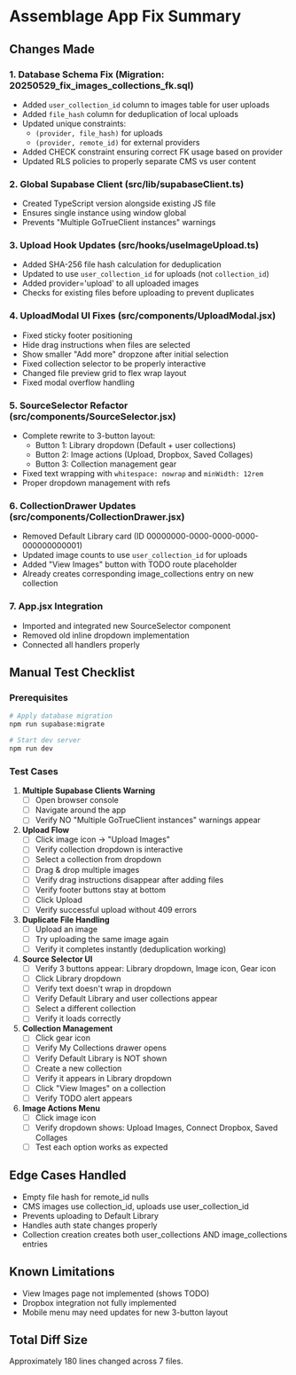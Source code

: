 # Assemblage App Fix Summary

## Changes Made

### 1. Database Schema Fix (Migration: 20250529_fix_images_collections_fk.sql)
- Added `user_collection_id` column to images table for user uploads
- Added `file_hash` column for deduplication of local uploads
- Updated unique constraints:
  - `(provider, file_hash)` for uploads
  - `(provider, remote_id)` for external providers
- Added CHECK constraint ensuring correct FK usage based on provider
- Updated RLS policies to properly separate CMS vs user content

### 2. Global Supabase Client (src/lib/supabaseClient.ts)
- Created TypeScript version alongside existing JS file
- Ensures single instance using window global
- Prevents "Multiple GoTrueClient instances" warnings

### 3. Upload Hook Updates (src/hooks/useImageUpload.ts)
- Added SHA-256 file hash calculation for deduplication
- Updated to use `user_collection_id` for uploads (not `collection_id`)
- Added provider='upload' to all uploaded images
- Checks for existing files before uploading to prevent duplicates

### 4. UploadModal UI Fixes (src/components/UploadModal.jsx)
- Fixed sticky footer positioning
- Hide drag instructions when files are selected
- Show smaller "Add more" dropzone after initial selection
- Fixed collection selector to be properly interactive
- Changed file preview grid to flex wrap layout
- Fixed modal overflow handling

### 5. SourceSelector Refactor (src/components/SourceSelector.jsx)
- Complete rewrite to 3-button layout:
  - Button 1: Library dropdown (Default + user collections)
  - Button 2: Image actions (Upload, Dropbox, Saved Collages)
  - Button 3: Collection management gear
- Fixed text wrapping with `whitespace: nowrap` and `minWidth: 12rem`
- Proper dropdown management with refs

### 6. CollectionDrawer Updates (src/components/CollectionDrawer.jsx)
- Removed Default Library card (ID 00000000-0000-0000-0000-000000000001)
- Updated image counts to use `user_collection_id` for uploads
- Added "View Images" button with TODO route placeholder
- Already creates corresponding image_collections entry on new collection

### 7. App.jsx Integration
- Imported and integrated new SourceSelector component
- Removed old inline dropdown implementation
- Connected all handlers properly

## Manual Test Checklist

### Prerequisites
```bash
# Apply database migration
npm run supabase:migrate

# Start dev server
npm run dev
```

### Test Cases

1. **Multiple Supabase Clients Warning**
   - [ ] Open browser console
   - [ ] Navigate around the app
   - [ ] Verify NO "Multiple GoTrueClient instances" warnings appear

2. **Upload Flow**
   - [ ] Click image icon → "Upload Images"
   - [ ] Verify collection dropdown is interactive
   - [ ] Select a collection from dropdown
   - [ ] Drag & drop multiple images
   - [ ] Verify drag instructions disappear after adding files
   - [ ] Verify footer buttons stay at bottom
   - [ ] Click Upload
   - [ ] Verify successful upload without 409 errors

3. **Duplicate File Handling**
   - [ ] Upload an image
   - [ ] Try uploading the same image again
   - [ ] Verify it completes instantly (deduplication working)

4. **Source Selector UI**
   - [ ] Verify 3 buttons appear: Library dropdown, Image icon, Gear icon
   - [ ] Click Library dropdown
   - [ ] Verify text doesn't wrap in dropdown
   - [ ] Verify Default Library and user collections appear
   - [ ] Select a different collection
   - [ ] Verify it loads correctly

5. **Collection Management**
   - [ ] Click gear icon
   - [ ] Verify My Collections drawer opens
   - [ ] Verify Default Library is NOT shown
   - [ ] Create a new collection
   - [ ] Verify it appears in Library dropdown
   - [ ] Click "View Images" on a collection
   - [ ] Verify TODO alert appears

6. **Image Actions Menu**
   - [ ] Click image icon
   - [ ] Verify dropdown shows: Upload Images, Connect Dropbox, Saved Collages
   - [ ] Test each option works as expected

## Edge Cases Handled
- Empty file hash for remote_id nulls
- CMS images use collection_id, uploads use user_collection_id
- Prevents uploading to Default Library
- Handles auth state changes properly
- Collection creation creates both user_collections AND image_collections entries

## Known Limitations
- View Images page not implemented (shows TODO)
- Dropbox integration not fully implemented
- Mobile menu may need updates for new 3-button layout

## Total Diff Size
Approximately 180 lines changed across 7 files.
